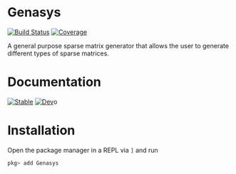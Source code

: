 # Genasys

[![Build Status](https://github.com/pratikvn/Genasys.jl/actions/workflows/CI.yml/badge.svg?branch=main)](https://github.com/pratikvn/Genasys.jl/actions/workflows/CI.yml?query=branch%3Amain)
[![Coverage](https://codecov.io/gh/pratikvn/Genasys.jl/branch/main/graph/badge.svg)](https://codecov.io/gh/pratikvn/Genasys.jl)

A general purpose sparse matrix generator that allows the user to generate different types of sparse matrices.

# Documentation

[![Stable](https://img.shields.io/badge/docs-stable-blue.svg)](https://pratikvn.github.io/Genasys.jl/stable/)
[![Dev](https://img.shields.io/badge/docs-dev-blue.svg)](https://pratikvn.github.io/Genasys.jl/dev/)o

# Installation

Open the package manager in a REPL via `]` and run

``` julia
pkg> add Genasys
```
